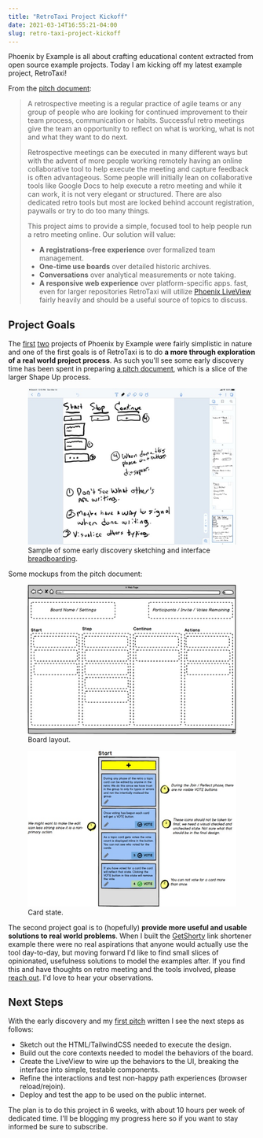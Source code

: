 ```yaml
---
title: "RetroTaxi Project Kickoff"
date: 2021-03-14T16:55:21-04:00
slug: retro-taxi-project-kickoff
---
```


Phoenix by Example is all about crafting educational content extracted from open source example projects. Today I am kicking off my latest example project, RetroTaxi!

From the [pitch document](https://github.com/phoenix-by-example/retro_taxi/blob/main/docs/c1/feature_post_and_vote.md):

> A retrospective meeting is a regular practice of agile teams or any group of people who are looking for continued improvement to their team process, communication or habits. Successful retro meetings give the team an opportunity to reflect on what is working, what is not and what they want to do next. 
>
> Retrospective meetings can be executed in many different ways but with the advent of more people working remotely having an online collaborative tool to help execute the meeting and capture feedback is often advantageous. Some people will initially lean on collaborative tools like Google Docs to help execute a retro meeting and while it can work, it is not very elegant or structured. There are also dedicated retro tools but most are locked behind account registration, paywalls or try to do too many things.
> 
> This project aims to provide a simple, focused tool to help people run a retro meeting online. Our solution will value:
> 
> * **A registrations-free experience** over formalized team management.
> * **One-time use boards** over detailed historic archives.
> * **Conversations** over analytical measurements or note taking.
> * **A responsive web experience** over platform-specific apps.
fast, even for larger repositories
RetroTaxi will utilize [Phoenix LiveView](https://hexdocs.pm/phoenix_live_view/Phoenix.LiveView.html) fairly heavily and should be a useful source of topics to discuss.

## Project Goals

The [first](https://github.com/phoenix-by-example/greeter) [two](https://github.com/phoenix-by-example/get_shorty) projects of Phoenix by Example were fairly simplistic in nature and one of the first goals is of RetroTaxi is to do **a more through exploration of a real world project process**. As such you'll see some early discovery time has been spent in preparing [a pitch document](https://github.com/phoenix-by-example/retro_taxi/blob/main/docs/c1/feature_post_and_vote.md), which is a slice of the larger Shape Up process.

<figure>
 <a href="breadboards.jpeg">
 <img src="breadboards-thumb.jpeg" alt="Sample of some early discovery sketching and interface breadboarding."></a>
 <figcaption>Sample of some early discovery sketching and interface <a href="https://basecamp.com/shapeup/1.3-chapter-04#breadboarding">breadboarding</a>.</figcaption>
</figure>

Some mockups from the pitch document:

<figure>
 <a href="board-layout.png">
 <img src="board-layout-thumb.jpeg" alt="Board layout."></a>
 <figcaption>Board layout.</figcaption>
</figure>

<figure>
 <a href="card-state.png">
 <img src="card-state-thumb.jpeg" alt="Card state."></a>
 <figcaption>Card state.</figcaption>
</figure>

The second project goal is to (hopefully) **provide more useful and usable solutions to real world problems**. When I built the [GetShorty](https://github.com/phoenix-by-example/get_shorty) link shortener example there were no real aspirations that anyone would actually use the tool day-to-day, but moving forward I'd like to find small slices of opinionated, usefulness solutions to model the examples after. If you find this and have thoughts on retro meeting and the tools involved, please [reach out](mailto:mike@mikezornek.com). I'd love to hear your observations.

## Next Steps

With the early discovery and my [first pitch](https://github.com/phoenix-by-example/retro_taxi/blob/main/docs/c1/feature_post_and_vote.md) written I see the next steps as follows:

* Sketch out the HTML/TailwindCSS needed to execute the design.
* Build out the core contexts needed to model the behaviors of the board.
* Create the LiveView to wire up the behaviors to the UI, breaking the interface into simple, testable components.
* Refine the interactions and test non-happy path experiences (browser reload/rejoin).
* Deploy and test the app to be used on the public internet.

The plan is to do this project in 6 weeks, with about 10 hours per week of dedicated time. I'll be blogging my progress here so if you want to stay informed be sure to subscribe.